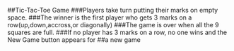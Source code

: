 ##Tic-Tac-Toe Game
###Players take turn putting their marks on empty space.
###The winner is the first player who gets 3 marks on a row(up,down,accross,or diagonally)
###The game is over when all the 9 squares are full.
###If no player has 3 marks on a row, no one wins and the New Game button appears for
##a new game

